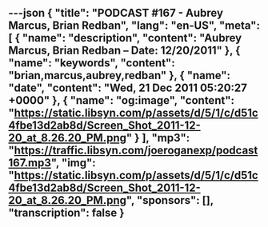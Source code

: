 ---json
{
  "title": "PODCAST #167 - Aubrey Marcus, Brian Redban",
  "lang": "en-US",
  "meta": [
    {
      "name": "description",
      "content": "Aubrey Marcus, Brian Redban – Date: 12/20/2011"
    },
    {
      "name": "keywords",
      "content": "brian,marcus,aubrey,redban"
    },
    {
      "name": "date",
      "content": "Wed, 21 Dec 2011 05:20:27 +0000"
    },
    {
      "name": "og:image",
      "content": "https://static.libsyn.com/p/assets/d/5/1/c/d51c4fbe13d2ab8d/Screen_Shot_2011-12-20_at_8.26.20_PM.png"
    }
  ],
  "mp3": "https://traffic.libsyn.com/joeroganexp/podcast167.mp3",
  "img": "https://static.libsyn.com/p/assets/d/5/1/c/d51c4fbe13d2ab8d/Screen_Shot_2011-12-20_at_8.26.20_PM.png",
  "sponsors": [],
  "transcription": false
}
---
<episode-header />

<timemark seconds="0" />

<transcribe-call-to-action />

<episode-footer />